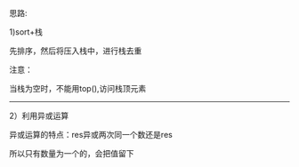 思路:

1)sort+栈

先排序，然后将压入栈中，进行栈去重

注意：

当栈为空时，不能用top(),访问栈顶元素

<hr>

2）利用异或运算

异或运算的特点：res异或两次同一个数还是res

所以只有数量为一个的，会把值留下





